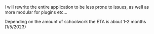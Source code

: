 I will rewrite the entire application to be less prone to issues, as well as more modular for plugins etc...

Depending on the amount of schoolwork the ETA is about 1-2 months (1/5/2023)